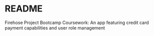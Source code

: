 # README

Firehose Project Bootcamp Coursework: An app featuring credit card payment capabilities and user role management
